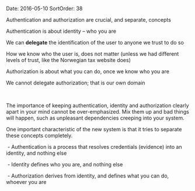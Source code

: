 Date: 2016-05-10
SortOrder: 38

Authentication and authorization are crucial, and separate, concepts

Authentication is about identity – who you are

We can **delegate** the identification of the user to anyone we trust to do so

How we know who the user is, does not matter (unless we had different levels of trust, like the Norwegian tax website does)

Authorization is about what you can do, once we know who you are

We cannot delegate authorization; that is our own domain

 

The importance of keeping authentication, identity and authorization clearly apart in your mind cannot be over-emphasized. Mix them up and bad things will happen, such as unpleasant dependencies creeping into your system.

One important characteristic of the new system is that it tries to separate these concepts completely.

 - Authentication is a process that resolves credentials (evidence) into an identity, and nothing else

 - Identity defines who you are, and nothing else

 - Authorization derives from identity, and defines what you can do, whoever you are
